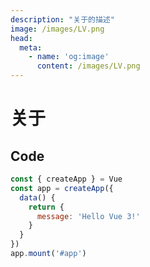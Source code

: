 ```yaml
---
description: "关于的描述"
image: /images/LV.png
head:
  meta:
    - name: 'og:image'
      content: /images/LV.png
---
```


# 关于

<!-- 
  https://content.nuxt.com/usage/markdown#code-highlighting
-->

## Code
```javascript
const { createApp } = Vue
const app = createApp({
  data() {
    return {
      message: 'Hello Vue 3!'
    }
  }
})
app.mount('#app')
```

